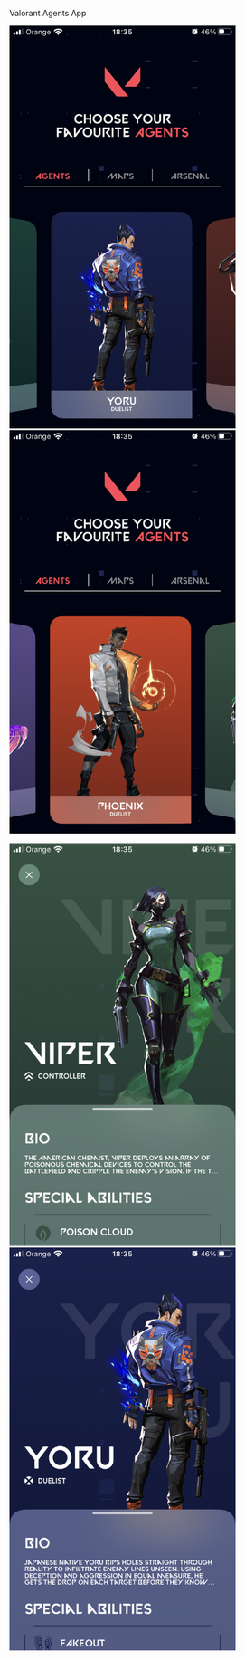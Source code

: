 Valorant Agents App

<img src="https://github.com/Mouadzz/Valorant-Agents/blob/main/imgs/IMG_2467.PNG" width="400"/>&nbsp; &nbsp; &nbsp; &nbsp;<img src="https://github.com/Mouadzz/Valorant-Agents/blob/main/imgs/IMG_2468.PNG" width="400"/> 

<img src="https://github.com/Mouadzz/Valorant-Agents/blob/main/imgs/IMG_2469.PNG" width="400"/>&nbsp; &nbsp; &nbsp; &nbsp;<img src="https://github.com/Mouadzz/Valorant-Agents/blob/main/imgs/IMG_2470.PNG" width="400"/> 

